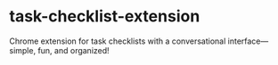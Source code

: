 # task-checklist-extension
Chrome extension for task checklists with a conversational interface—simple, fun, and organized!
